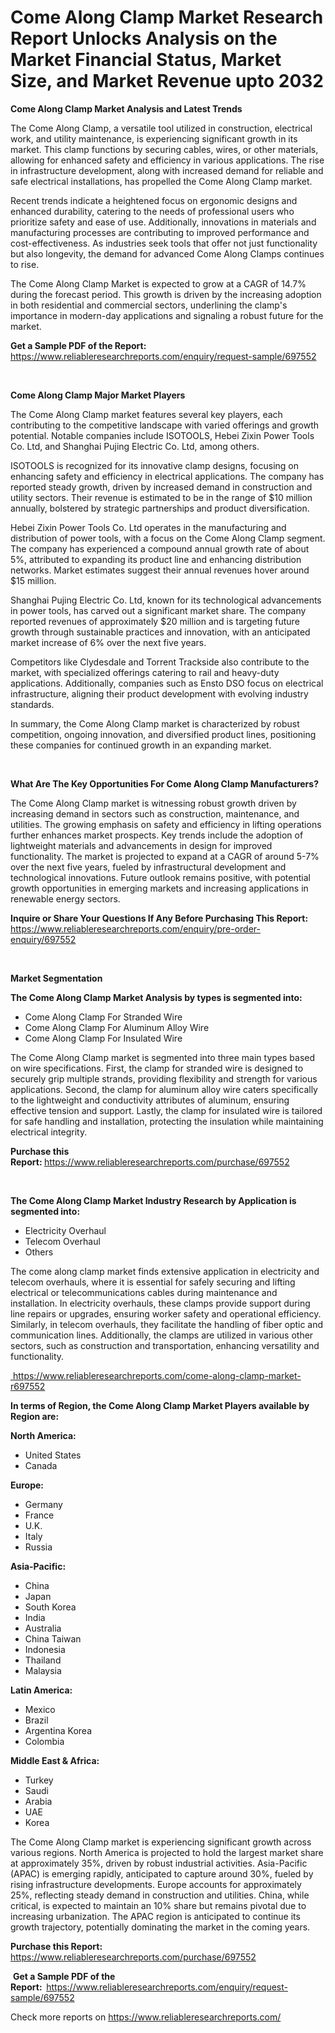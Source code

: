 <p><h1>Come Along Clamp Market Research Report Unlocks Analysis on the Market Financial Status, Market Size, and Market Revenue upto 2032</h1></p><p><strong>Come Along Clamp Market Analysis and Latest Trends</strong></p>
<p><p>The Come Along Clamp, a versatile tool utilized in construction, electrical work, and utility maintenance, is experiencing significant growth in its market. This clamp functions by securing cables, wires, or other materials, allowing for enhanced safety and efficiency in various applications. The rise in infrastructure development, along with increased demand for reliable and safe electrical installations, has propelled the Come Along Clamp market. </p><p>Recent trends indicate a heightened focus on ergonomic designs and enhanced durability, catering to the needs of professional users who prioritize safety and ease of use. Additionally, innovations in materials and manufacturing processes are contributing to improved performance and cost-effectiveness. As industries seek tools that offer not just functionality but also longevity, the demand for advanced Come Along Clamps continues to rise.</p><p>The Come Along Clamp Market is expected to grow at a CAGR of 14.7% during the forecast period. This growth is driven by the increasing adoption in both residential and commercial sectors, underlining the clamp's importance in modern-day applications and signaling a robust future for the market.</p></p>
<p><strong>Get a Sample PDF of the Report:&nbsp;</strong> <a href="https://www.reliableresearchreports.com/enquiry/request-sample/697552?utm_campaign=2128&utm_medium=2&utm_source=Github&utm_content=ia&utm_term=17022025&utm_id=come-along-clamp">https://www.reliableresearchreports.com/enquiry/request-sample/697552</a></p>
<p>&nbsp;</p>
<p><strong>Come Along Clamp Major Market Players</strong></p>
<p><p>The Come Along Clamp market features several key players, each contributing to the competitive landscape with varied offerings and growth potential. Notable companies include ISOTOOLS, Hebei Zixin Power Tools Co. Ltd, and Shanghai Pujing Electric Co. Ltd, among others.</p><p>ISOTOOLS is recognized for its innovative clamp designs, focusing on enhancing safety and efficiency in electrical applications. The company has reported steady growth, driven by increased demand in construction and utility sectors. Their revenue is estimated to be in the range of $10 million annually, bolstered by strategic partnerships and product diversification.</p><p>Hebei Zixin Power Tools Co. Ltd operates in the manufacturing and distribution of power tools, with a focus on the Come Along Clamp segment. The company has experienced a compound annual growth rate of about 5%, attributed to expanding its product line and enhancing distribution networks. Market estimates suggest their annual revenues hover around $15 million.</p><p>Shanghai Pujing Electric Co. Ltd, known for its technological advancements in power tools, has carved out a significant market share. The company reported revenues of approximately $20 million and is targeting future growth through sustainable practices and innovation, with an anticipated market increase of 6% over the next five years.</p><p>Competitors like Clydesdale and Torrent Trackside also contribute to the market, with specialized offerings catering to rail and heavy-duty applications. Additionally, companies such as Ensto DSO focus on electrical infrastructure, aligning their product development with evolving industry standards.</p><p>In summary, the Come Along Clamp market is characterized by robust competition, ongoing innovation, and diversified product lines, positioning these companies for continued growth in an expanding market.</p></p>
<p>&nbsp;</p>
<p><strong>What Are The Key Opportunities For Come Along Clamp Manufacturers?</strong></p>
<p><p>The Come Along Clamp market is witnessing robust growth driven by increasing demand in sectors such as construction, maintenance, and utilities. The growing emphasis on safety and efficiency in lifting operations further enhances market prospects. Key trends include the adoption of lightweight materials and advancements in design for improved functionality. The market is projected to expand at a CAGR of around 5-7% over the next five years, fueled by infrastructural development and technological innovations. Future outlook remains positive, with potential growth opportunities in emerging markets and increasing applications in renewable energy sectors.</p></p>
<p><strong>Inquire or Share Your Questions If Any Before Purchasing This Report:</strong> <a href="https://www.reliableresearchreports.com/enquiry/pre-order-enquiry/697552?utm_campaign=2128&utm_medium=2&utm_source=Github&utm_content=ia&utm_term=17022025&utm_id=come-along-clamp">https://www.reliableresearchreports.com/enquiry/pre-order-enquiry/697552</a></p>
<p>&nbsp;</p>
<p><strong>Market Segmentation</strong></p>
<p><strong>The Come Along Clamp Market Analysis by types is segmented into:</strong></p>
<p><ul><li>Come Along Clamp For Stranded Wire</li><li>Come Along Clamp For Aluminum Alloy Wire</li><li>Come Along Clamp For Insulated Wire</li></ul></p>
<p><p>The Come Along Clamp market is segmented into three main types based on wire specifications. First, the clamp for stranded wire is designed to securely grip multiple strands, providing flexibility and strength for various applications. Second, the clamp for aluminum alloy wire caters specifically to the lightweight and conductivity attributes of aluminum, ensuring effective tension and support. Lastly, the clamp for insulated wire is tailored for safe handling and installation, protecting the insulation while maintaining electrical integrity.</p></p>
<p><strong>Purchase this Report:&nbsp;</strong><a href="https://www.reliableresearchreports.com/purchase/697552?utm_campaign=2128&utm_medium=2&utm_source=Github&utm_content=ia&utm_term=17022025&utm_id=come-along-clamp">https://www.reliableresearchreports.com/purchase/697552</a></p>
<p>&nbsp;</p>
<p><strong>The Come Along Clamp Market Industry Research by Application is segmented into:</strong></p>
<p><ul><li>Electricity Overhaul</li><li>Telecom Overhaul</li><li>Others</li></ul></p>
<p><p>The come along clamp market finds extensive application in electricity and telecom overhauls, where it is essential for safely securing and lifting electrical or telecommunications cables during maintenance and installation. In electricity overhauls, these clamps provide support during line repairs or upgrades, ensuring worker safety and operational efficiency. Similarly, in telecom overhauls, they facilitate the handling of fiber optic and communication lines. Additionally, the clamps are utilized in various other sectors, such as construction and transportation, enhancing versatility and functionality.</p></p>
<p><a href="https://www.reliableresearchreports.com/come-along-clamp-market-r697552?utm_campaign=2128&utm_medium=2&utm_source=Github&utm_content=ia&utm_term=17022025&utm_id=come-along-clamp">&nbsp;https://www.reliableresearchreports.com/come-along-clamp-market-r697552</a></p>
<p><strong>In terms of Region, the Come Along Clamp Market Players available by Region are:</strong></p>
<p>
    <p> <strong> North America: </strong>
        <ul>
            <li>United States</li>
            <li>Canada</li>
        </ul>
        </p> 
    <p> <strong> Europe: </strong>
        <ul>
            <li>Germany</li>
            <li>France</li>
            <li>U.K.</li>
            <li>Italy</li>
            <li>Russia</li>
        </ul>
        </p> 
    <p> <strong> Asia-Pacific: </strong>
        <ul>
            <li>China</li>
            <li>Japan</li>
            <li>South Korea</li>
            <li>India</li>
            <li>Australia</li>
            <li>China Taiwan</li>
            <li>Indonesia</li>
            <li>Thailand</li>
            <li>Malaysia</li>
        </ul>
        </p> 
    <p> <strong> Latin America: </strong>
        <ul>
            <li>Mexico</li>
            <li>Brazil</li>
            <li>Argentina Korea</li>
            <li>Colombia</li>
        </ul>
        </p> 
    <p> <strong> Middle East & Africa: </strong>
        <ul>
            <li>Turkey</li>
            <li>Saudi</li>
            <li>Arabia</li>
            <li>UAE</li>
            <li>Korea</li>
        </ul>
    </p>
    </p>
<p><p>The Come Along Clamp market is experiencing significant growth across various regions. North America is projected to hold the largest market share at approximately 35%, driven by robust industrial activities. Asia-Pacific (APAC) is emerging rapidly, anticipated to capture around 30%, fueled by rising infrastructure developments. Europe accounts for approximately 25%, reflecting steady demand in construction and utilities. China, while critical, is expected to maintain an 10% share but remains pivotal due to increasing urbanization. The APAC region is anticipated to continue its growth trajectory, potentially dominating the market in the coming years.</p></p>
<p><strong>Purchase this Report: </strong><a href="https://www.reliableresearchreports.com/purchase/697552?utm_campaign=2128&utm_medium=2&utm_source=Github&utm_content=ia&utm_term=17022025&utm_id=come-along-clamp">https://www.reliableresearchreports.com/purchase/697552</a></p>
<p>&nbsp;<strong>Get a Sample PDF of the Report:&nbsp;&nbsp;</strong><a href="https://www.reliableresearchreports.com/enquiry/request-sample/697552?utm_campaign=2128&utm_medium=2&utm_source=Github&utm_content=ia&utm_term=17022025&utm_id=come-along-clamp">https://www.reliableresearchreports.com/enquiry/request-sample/697552</a></p>
<p><strong></strong></p>
<p>Check more reports on <a href="https://www.reliableresearchreports.com/?utm_campaign=2128&utm_medium=2&utm_source=Github&utm_content=ia&utm_term=17022025&utm_id=come-along-clamp">https://www.reliableresearchreports.com/</a></p>